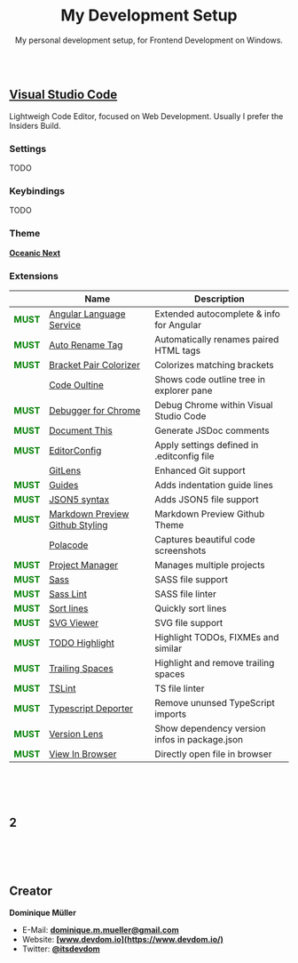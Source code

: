 <div align="center">

# My Development Setup

My personal development setup, for Frontend Development on Windows.

</div>

<br><br>

## [Visual Studio Code](https://code.visualstudio.com/)

Lightweigh Code Editor, focused on Web Development. Usually I prefer the Insiders Build.

### Settings

TODO

### Keybindings

TODO

### Theme

**[Oceanic Next](https://marketplace.visualstudio.com/items?itemName=naumovs.theme-oceanicnext)**

### Extensions

|        | Name                                                                                                                          | Description          |
| :----: | ----------------------------------------------------------------------------------------------------------------------------- | -------------------- |
| <span style="color: green">**MUST**</span> | [Angular Language Service](https://marketplace.visualstudio.com/items?itemName=Angular.ng-template)                           | Extended autocomplete & info for Angular |
| <span style="color: green">**MUST**</span> | [Auto Rename Tag](https://marketplace.visualstudio.com/items?itemName=formulahendry.auto-rename-tag)                          | Automatically renames paired HTML tags |
| <span style="color: green">**MUST**</span> | [Bracket Pair Colorizer](https://marketplace.visualstudio.com/items?itemName=CoenraadS.bracket-pair-colorizer)                | Colorizes matching brackets |
|                                            | [Code Oultine](https://marketplace.visualstudio.com/items?itemName=patrys.vscode-code-outline)                                | Shows code outline tree in explorer pane |
| <span style="color: green">**MUST**</span> | [Debugger for Chrome](https://marketplace.visualstudio.com/items?itemName=msjsdiag.debugger-for-chrome)                       | Debug Chrome within Visual Studio Code |
| <span style="color: green">**MUST**</span> | [Document This](https://marketplace.visualstudio.com/items?itemName=joelday.docthis)                                          | Generate JSDoc comments |
| <span style="color: green">**MUST**</span> | [EditorConfig](https://marketplace.visualstudio.com/items?itemName=EditorConfig.EditorConfig)                                 | Apply settings defined in .editconfig file |
|                                            | [GitLens](https://marketplace.visualstudio.com/items?itemName=eamodio.gitlens)                                                | Enhanced Git support |
| <span style="color: green">**MUST**</span> | [Guides](https://marketplace.visualstudio.com/items?itemName=spywhere.guides)                                                 | Adds indentation guide lines |
| <span style="color: green">**MUST**</span> | [JSON5 syntax](https://marketplace.visualstudio.com/items?itemName=mrmlnc.vscode-json5)                                       | Adds JSON5 file support |
| <span style="color: green">**MUST**</span> | [Markdown Preview Github Styling](https://marketplace.visualstudio.com/items?itemName=bierner.markdown-preview-github-styles) | Markdown Preview Github Theme |
|                                            | [Polacode](https://marketplace.visualstudio.com/items?itemName=pnp.polacode)                                                  | Captures beautiful code screenshots |
| <span style="color: green">**MUST**</span> | [Project Manager](https://marketplace.visualstudio.com/items?itemName=alefragnani.project-manager)                            | Manages multiple projects |
| <span style="color: green">**MUST**</span> | [Sass](https://marketplace.visualstudio.com/items?itemName=robinbentley.sass-indented)                                        | SASS file support |
| <span style="color: green">**MUST**</span> | [Sass Lint](https://marketplace.visualstudio.com/items?itemName=glen-84.sass-lint)                                            | SASS file linter |
| <span style="color: green">**MUST**</span> | [Sort lines](https://marketplace.visualstudio.com/items?itemName=Tyriar.sort-lines)                                           | Quickly sort lines |
| <span style="color: green">**MUST**</span> | [SVG Viewer](https://marketplace.visualstudio.com/items?itemName=cssho.vscode-svgviewer)                                      | SVG file support |
| <span style="color: green">**MUST**</span> | [TODO Highlight](https://marketplace.visualstudio.com/items?itemName=wayou.vscode-todo-highlight)                             | Highlight TODOs, FIXMEs and similar |
| <span style="color: green">**MUST**</span> | [Trailing Spaces](https://marketplace.visualstudio.com/items?itemName=shardulm94.trailing-spaces)                             | Highlight and remove trailing spaces |
| <span style="color: green">**MUST**</span> | [TSLint](https://marketplace.visualstudio.com/items?itemName=eg2.tslint)                                                      | TS file linter |
| <span style="color: green">**MUST**</span> | [Typescript Deporter](https://marketplace.visualstudio.com/items?itemName=Acr0most.ts-deporter)                               | Remove ununsed TypeScript imports |
| <span style="color: green">**MUST**</span> | [Version Lens](https://marketplace.visualstudio.com/items?itemName=pflannery.vscode-versionlens)                              | Show dependency version infos in package.json |
| <span style="color: green">**MUST**</span> | [View In Browser](https://marketplace.visualstudio.com/items?itemName=qinjia.view-in-browser)                                 | Directly open file in browser |

<br><br><br>

## 2

<br><br><br>

## Creator

**Dominique Müller**

- E-Mail: **[dominique.m.mueller@gmail.com](mailto:dominique.m.mueller@gmail.com)**
- Website: **[www.devdom.io](https://www.devdom.io/)**
- Twitter: **[@itsdevdom](https://twitter.com/itsdevdom)**
